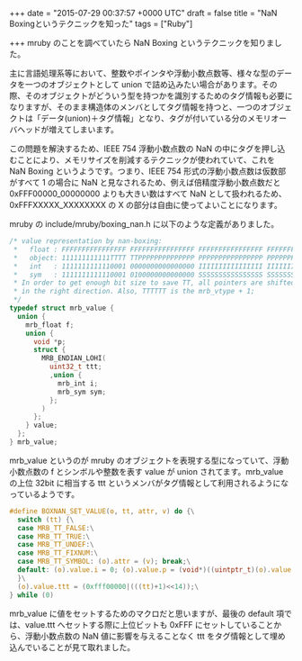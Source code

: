 
+++
date = "2015-07-29 00:37:57 +0000 UTC"
draft = false
title = "NaN Boxingというテクニックを知った"
tags = ["Ruby"]

+++
mruby のことを調べていたら NaN Boxing というテクニックを知りました。

主に言語処理系等において、整数やポインタや浮動小数点数等、様々な型のデータを一つのオブジェクトとして union で詰め込みたい場合があります。その際、そのオブジェクトがどういう型を持つかを識別するためのタグ情報も必要になりますが、そのまま構造体のメンバとしてタグ情報を持つと、一つのオブジェクトは「データ(union)＋タグ情報」となり、タグが付いている分のメモリオーバヘッドが増えてしまいます。

この問題を解決するため、IEEE 754 浮動小数点数の NaN の中にタグを押し込むことにより、メモリサイズを削減するテクニックが使われていて、これを NaN Boxing というようです。つまり、IEEE 754 形式の浮動小数点数は仮数部がすべて 1 の場合に NaN と見なされるため、例えば倍精度浮動小数点数だと 0xFFF00000_00000000 よりも大きい数はすべて NaN として扱われるため、0xFFFXXXXX_XXXXXXXX の X の部分は自由に使ってよいことになります。

mruby の include/mruby/boxing_nan.h に以下のような定義がありました。

```c
/* value representation by nan-boxing:
 *   float : FFFFFFFFFFFFFFFF FFFFFFFFFFFFFFFF FFFFFFFFFFFFFFFF FFFFFFFFFFFFFFFF
 *   object: 111111111111TTTT TTPPPPPPPPPPPPPP PPPPPPPPPPPPPPPP PPPPPPPPPPPPPPPP
 *   int   : 1111111111110001 0000000000000000 IIIIIIIIIIIIIIII IIIIIIIIIIIIIIII
 *   sym   : 1111111111110001 0100000000000000 SSSSSSSSSSSSSSSS SSSSSSSSSSSSSSSS
 * In order to get enough bit size to save TT, all pointers are shifted 2 bits
 * in the right direction. Also, TTTTTT is the mrb_vtype + 1;
 */
typedef struct mrb_value {
  union {
    mrb_float f;
    union {
      void *p;
      struct {
        MRB_ENDIAN_LOHI(
          uint32_t ttt;
          ,union {
            mrb_int i;
            mrb_sym sym;
          };
        )
      };
    } value;
  };
} mrb_value;

```


mrb_value というのが mruby のオブジェクトを表現する型になっていて、浮動小数点数の f とシンボルや整数を表す value が union されてます。mrb_value の上位 32bit に相当する ttt というメンバがタグ情報として利用されるようになっているようです。

```c
#define BOXNAN_SET_VALUE(o, tt, attr, v) do {\
  switch (tt) {\
  case MRB_TT_FALSE:\
  case MRB_TT_TRUE:\
  case MRB_TT_UNDEF:\
  case MRB_TT_FIXNUM:\
  case MRB_TT_SYMBOL: (o).attr = (v); break;\
  default: (o).value.i = 0; (o).value.p = (void*)((uintptr_t)(o).value.p | (((uintptr_t)(v))>>2)); break;\
  }\
  (o).value.ttt = (0xfff00000|(((tt)+1)<<14));\
} while (0)

```


mrb_value に値をセットするためのマクロだと思いますが、最後の default 項では、value.ttt へセットする際に上位ビットも 0xFFF にセットしていることから、浮動小数点数の NaN 値に影響を与えることなく ttt をタグ情報として埋め込んでいることが見て取れました。


